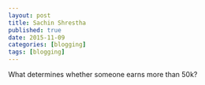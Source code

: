 ```yaml
---
layout: post
title: Sachin Shrestha
published: true
date: 2015-11-09
categories: [blogging]
tags: [blogging]
---
```


What determines whether someone earns more than 50k?
